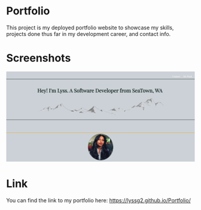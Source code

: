 # Portfolio
This project is my deployed portfolio website to showcase my skills, projects done thus far in my development career, and contact info. 

# Screenshots
![image](assets/images/portfolioscreen.png)

# Link
You can find the link to my portfolio here: https://lyssg2.github.io/Portfolio/